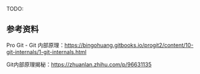 TODO: 



## 参考资料
Pro Git - Git 内部原理：https://bingohuang.gitbooks.io/progit2/content/10-git-internals/1-git-internals.html

Git内部原理揭秘：https://zhuanlan.zhihu.com/p/96631135